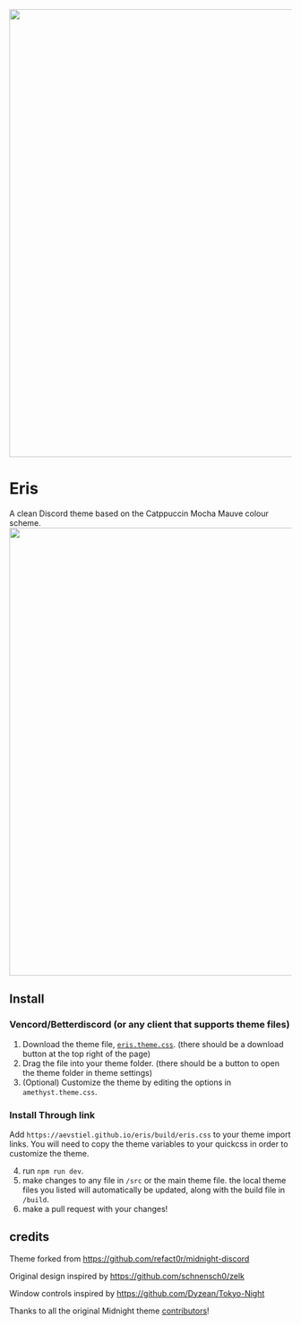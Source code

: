 <img width=800 src="https://github.com/aevstiel/eris/raw/master/assets/preview.png">

# Eris

A clean Discord theme based on the Catppuccin Mocha Mauve colour scheme.
<img width=800 src="https://github.com/aevstiel/eris/raw/master/assets/screenshot1.png">


## Install

### Vencord/Betterdiscord (or any client that supports theme files)

1. Download the theme file, [`eris.theme.css`](https://github.com/aevstiel/eris/blob/master/themes/eris.theme.css). (there should be a download button at the top right of the page)
2. Drag the file into your theme folder. (there should be a button to open the theme folder in theme settings)
3. (Optional) Customize the theme by editing the options in `amethyst.theme.css`.

### Install Through link

Add `https://aevstiel.github.io/eris/build/eris.css` to your theme import links. You will need to copy the theme variables to your quickcss in order to customize the theme.

4. run `npm run dev`.
5. make changes to any file in `/src` or the main theme file. the local theme files you listed will automatically be updated, along with the build file in `/build`.
6. make a pull request with your changes!

## credits

Theme forked from <https://github.com/refact0r/midnight-discord>

Original design inspired by <https://github.com/schnensch0/zelk>

Window controls inspired by <https://github.com/Dyzean/Tokyo-Night>

Thanks to all the original Midnight theme [contributors](https://github.com/refact0r/midnight-discord/graphs/contributors)!
